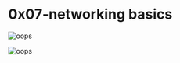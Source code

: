 # 0x07-networking basics

![oops](https://i.ibb.co/h9ZKjD9/4e6a0ad87a65d7054248.png)

![oops](https://i.ibb.co/X7RGD3b/0fc96bd99faa7941b18bcae4c5f90c6acd11791d.jpg)

